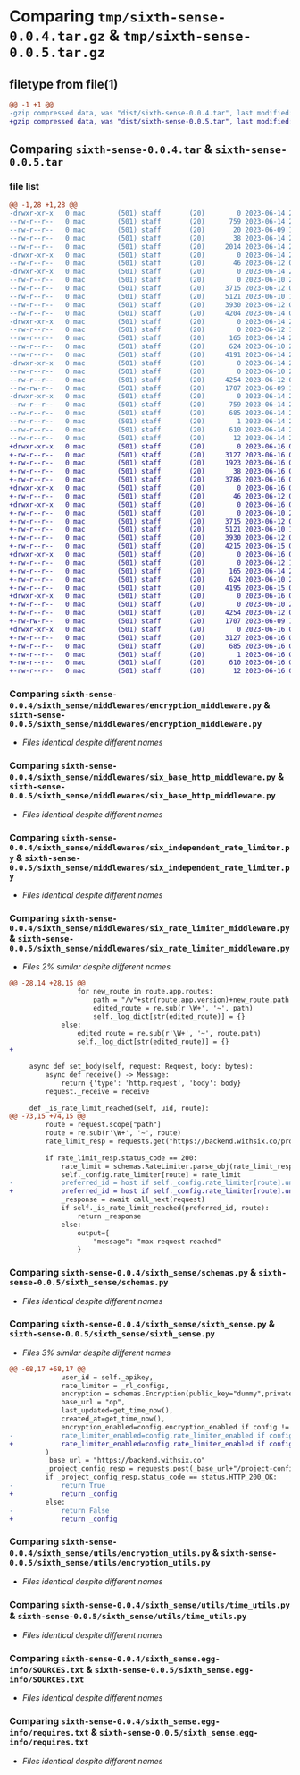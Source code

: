 # Comparing `tmp/sixth-sense-0.0.4.tar.gz` & `tmp/sixth-sense-0.0.5.tar.gz`

## filetype from file(1)

```diff
@@ -1 +1 @@
-gzip compressed data, was "dist/sixth-sense-0.0.4.tar", last modified: Wed Jun 14 23:28:02 2023, max compression
+gzip compressed data, was "dist/sixth-sense-0.0.5.tar", last modified: Fri Jun 16 03:36:02 2023, max compression
```

## Comparing `sixth-sense-0.0.4.tar` & `sixth-sense-0.0.5.tar`

### file list

```diff
@@ -1,28 +1,28 @@
-drwxr-xr-x   0 mac        (501) staff       (20)        0 2023-06-14 23:28:02.000000 sixth-sense-0.0.4/
--rw-r--r--   0 mac        (501) staff       (20)      759 2023-06-14 23:28:02.000000 sixth-sense-0.0.4/PKG-INFO
--rw-r--r--   0 mac        (501) staff       (20)       20 2023-06-09 19:50:05.000000 sixth-sense-0.0.4/README.md
--rw-r--r--   0 mac        (501) staff       (20)       38 2023-06-14 23:28:02.000000 sixth-sense-0.0.4/setup.cfg
--rw-r--r--   0 mac        (501) staff       (20)     2014 2023-06-14 23:08:33.000000 sixth-sense-0.0.4/setup.py
-drwxr-xr-x   0 mac        (501) staff       (20)        0 2023-06-14 23:28:02.000000 sixth-sense-0.0.4/sixth_sense/
--rw-r--r--   0 mac        (501) staff       (20)       46 2023-06-12 01:09:39.000000 sixth-sense-0.0.4/sixth_sense/__init__.py
-drwxr-xr-x   0 mac        (501) staff       (20)        0 2023-06-14 23:28:02.000000 sixth-sense-0.0.4/sixth_sense/middlewares/
--rw-r--r--   0 mac        (501) staff       (20)        0 2023-06-10 23:12:54.000000 sixth-sense-0.0.4/sixth_sense/middlewares/__init__.py
--rw-r--r--   0 mac        (501) staff       (20)     3715 2023-06-12 02:56:19.000000 sixth-sense-0.0.4/sixth_sense/middlewares/encryption_middleware.py
--rw-r--r--   0 mac        (501) staff       (20)     5121 2023-06-10 17:10:19.000000 sixth-sense-0.0.4/sixth_sense/middlewares/six_base_http_middleware.py
--rw-r--r--   0 mac        (501) staff       (20)     3930 2023-06-12 02:55:48.000000 sixth-sense-0.0.4/sixth_sense/middlewares/six_independent_rate_limiter.py
--rw-r--r--   0 mac        (501) staff       (20)     4204 2023-06-14 03:49:11.000000 sixth-sense-0.0.4/sixth_sense/middlewares/six_rate_limiter_middleware.py
-drwxr-xr-x   0 mac        (501) staff       (20)        0 2023-06-14 23:28:02.000000 sixth-sense-0.0.4/sixth_sense/pen_test/
--rw-r--r--   0 mac        (501) staff       (20)        0 2023-06-12 15:04:45.000000 sixth-sense-0.0.4/sixth_sense/pen_test/__init__.py
--rw-r--r--   0 mac        (501) staff       (20)      165 2023-06-14 20:44:10.000000 sixth-sense-0.0.4/sixth_sense/pen_test/auto_pen_test.py
--rw-r--r--   0 mac        (501) staff       (20)      624 2023-06-10 23:02:11.000000 sixth-sense-0.0.4/sixth_sense/schemas.py
--rw-r--r--   0 mac        (501) staff       (20)     4191 2023-06-14 20:44:16.000000 sixth-sense-0.0.4/sixth_sense/sixth_sense.py
-drwxr-xr-x   0 mac        (501) staff       (20)        0 2023-06-14 23:28:02.000000 sixth-sense-0.0.4/sixth_sense/utils/
--rw-r--r--   0 mac        (501) staff       (20)        0 2023-06-10 23:13:17.000000 sixth-sense-0.0.4/sixth_sense/utils/__init__.py
--rw-r--r--   0 mac        (501) staff       (20)     4254 2023-06-12 02:56:13.000000 sixth-sense-0.0.4/sixth_sense/utils/encryption_utils.py
--rw-rw-r--   0 mac        (501) staff       (20)     1707 2023-06-09 19:33:11.000000 sixth-sense-0.0.4/sixth_sense/utils/time_utils.py
-drwxr-xr-x   0 mac        (501) staff       (20)        0 2023-06-14 23:28:02.000000 sixth-sense-0.0.4/sixth_sense.egg-info/
--rw-r--r--   0 mac        (501) staff       (20)      759 2023-06-14 23:28:02.000000 sixth-sense-0.0.4/sixth_sense.egg-info/PKG-INFO
--rw-r--r--   0 mac        (501) staff       (20)      685 2023-06-14 23:28:02.000000 sixth-sense-0.0.4/sixth_sense.egg-info/SOURCES.txt
--rw-r--r--   0 mac        (501) staff       (20)        1 2023-06-14 23:28:02.000000 sixth-sense-0.0.4/sixth_sense.egg-info/dependency_links.txt
--rw-r--r--   0 mac        (501) staff       (20)      610 2023-06-14 23:28:02.000000 sixth-sense-0.0.4/sixth_sense.egg-info/requires.txt
--rw-r--r--   0 mac        (501) staff       (20)       12 2023-06-14 23:28:02.000000 sixth-sense-0.0.4/sixth_sense.egg-info/top_level.txt
+drwxr-xr-x   0 mac        (501) staff       (20)        0 2023-06-16 03:36:02.000000 sixth-sense-0.0.5/
+-rw-r--r--   0 mac        (501) staff       (20)     3127 2023-06-16 03:36:02.000000 sixth-sense-0.0.5/PKG-INFO
+-rw-r--r--   0 mac        (501) staff       (20)     1923 2023-06-16 03:29:15.000000 sixth-sense-0.0.5/README.md
+-rw-r--r--   0 mac        (501) staff       (20)       38 2023-06-16 03:36:02.000000 sixth-sense-0.0.5/setup.cfg
+-rw-r--r--   0 mac        (501) staff       (20)     3786 2023-06-16 03:35:41.000000 sixth-sense-0.0.5/setup.py
+drwxr-xr-x   0 mac        (501) staff       (20)        0 2023-06-16 03:36:02.000000 sixth-sense-0.0.5/sixth_sense/
+-rw-r--r--   0 mac        (501) staff       (20)       46 2023-06-12 01:09:39.000000 sixth-sense-0.0.5/sixth_sense/__init__.py
+drwxr-xr-x   0 mac        (501) staff       (20)        0 2023-06-16 03:36:02.000000 sixth-sense-0.0.5/sixth_sense/middlewares/
+-rw-r--r--   0 mac        (501) staff       (20)        0 2023-06-10 23:12:54.000000 sixth-sense-0.0.5/sixth_sense/middlewares/__init__.py
+-rw-r--r--   0 mac        (501) staff       (20)     3715 2023-06-12 02:56:19.000000 sixth-sense-0.0.5/sixth_sense/middlewares/encryption_middleware.py
+-rw-r--r--   0 mac        (501) staff       (20)     5121 2023-06-10 17:10:19.000000 sixth-sense-0.0.5/sixth_sense/middlewares/six_base_http_middleware.py
+-rw-r--r--   0 mac        (501) staff       (20)     3930 2023-06-12 02:55:48.000000 sixth-sense-0.0.5/sixth_sense/middlewares/six_independent_rate_limiter.py
+-rw-r--r--   0 mac        (501) staff       (20)     4215 2023-06-15 05:27:52.000000 sixth-sense-0.0.5/sixth_sense/middlewares/six_rate_limiter_middleware.py
+drwxr-xr-x   0 mac        (501) staff       (20)        0 2023-06-16 03:36:02.000000 sixth-sense-0.0.5/sixth_sense/pen_test/
+-rw-r--r--   0 mac        (501) staff       (20)        0 2023-06-12 15:04:45.000000 sixth-sense-0.0.5/sixth_sense/pen_test/__init__.py
+-rw-r--r--   0 mac        (501) staff       (20)      165 2023-06-14 20:44:10.000000 sixth-sense-0.0.5/sixth_sense/pen_test/auto_pen_test.py
+-rw-r--r--   0 mac        (501) staff       (20)      624 2023-06-10 23:02:11.000000 sixth-sense-0.0.5/sixth_sense/schemas.py
+-rw-r--r--   0 mac        (501) staff       (20)     4195 2023-06-15 02:55:23.000000 sixth-sense-0.0.5/sixth_sense/sixth_sense.py
+drwxr-xr-x   0 mac        (501) staff       (20)        0 2023-06-16 03:36:02.000000 sixth-sense-0.0.5/sixth_sense/utils/
+-rw-r--r--   0 mac        (501) staff       (20)        0 2023-06-10 23:13:17.000000 sixth-sense-0.0.5/sixth_sense/utils/__init__.py
+-rw-r--r--   0 mac        (501) staff       (20)     4254 2023-06-12 02:56:13.000000 sixth-sense-0.0.5/sixth_sense/utils/encryption_utils.py
+-rw-rw-r--   0 mac        (501) staff       (20)     1707 2023-06-09 19:33:11.000000 sixth-sense-0.0.5/sixth_sense/utils/time_utils.py
+drwxr-xr-x   0 mac        (501) staff       (20)        0 2023-06-16 03:36:02.000000 sixth-sense-0.0.5/sixth_sense.egg-info/
+-rw-r--r--   0 mac        (501) staff       (20)     3127 2023-06-16 03:36:02.000000 sixth-sense-0.0.5/sixth_sense.egg-info/PKG-INFO
+-rw-r--r--   0 mac        (501) staff       (20)      685 2023-06-16 03:36:02.000000 sixth-sense-0.0.5/sixth_sense.egg-info/SOURCES.txt
+-rw-r--r--   0 mac        (501) staff       (20)        1 2023-06-16 03:36:02.000000 sixth-sense-0.0.5/sixth_sense.egg-info/dependency_links.txt
+-rw-r--r--   0 mac        (501) staff       (20)      610 2023-06-16 03:36:02.000000 sixth-sense-0.0.5/sixth_sense.egg-info/requires.txt
+-rw-r--r--   0 mac        (501) staff       (20)       12 2023-06-16 03:36:02.000000 sixth-sense-0.0.5/sixth_sense.egg-info/top_level.txt
```

### Comparing `sixth-sense-0.0.4/sixth_sense/middlewares/encryption_middleware.py` & `sixth-sense-0.0.5/sixth_sense/middlewares/encryption_middleware.py`

 * *Files identical despite different names*

### Comparing `sixth-sense-0.0.4/sixth_sense/middlewares/six_base_http_middleware.py` & `sixth-sense-0.0.5/sixth_sense/middlewares/six_base_http_middleware.py`

 * *Files identical despite different names*

### Comparing `sixth-sense-0.0.4/sixth_sense/middlewares/six_independent_rate_limiter.py` & `sixth-sense-0.0.5/sixth_sense/middlewares/six_independent_rate_limiter.py`

 * *Files identical despite different names*

### Comparing `sixth-sense-0.0.4/sixth_sense/middlewares/six_rate_limiter_middleware.py` & `sixth-sense-0.0.5/sixth_sense/middlewares/six_rate_limiter_middleware.py`

 * *Files 2% similar despite different names*

```diff
@@ -28,14 +28,15 @@
                 for new_route in route.app.routes:
                     path = "/v"+str(route.app.version)+new_route.path
                     edited_route = re.sub(r'\W+', '~', path)
                     self._log_dict[str(edited_route)] = {}
             else:
                 edited_route = re.sub(r'\W+', '~', route.path)
                 self._log_dict[str(edited_route)] = {}
+                
 
     async def set_body(self, request: Request, body: bytes):
         async def receive() -> Message:
             return {'type': 'http.request', 'body': body}
         request._receive = receive
         
     def _is_rate_limit_reached(self, uid, route):
@@ -73,15 +74,15 @@
         route = request.scope["path"]
         route = re.sub(r'\W+', '~', route)
         rate_limit_resp = requests.get("https://backend.withsix.co/project-config/config/get-route-rate-limit/"+self._apikey+"/"+route)
         
         if rate_limit_resp.status_code == 200:
             rate_limit = schemas.RateLimiter.parse_obj(rate_limit_resp.json())
             self._config.rate_limiter[route] = rate_limit
-            preferred_id = host if self._config.rate_limiter[route].unique_id == "" or self._config.rate_limiter[route].unique_id == "host" else body[self._config.rate_limiter[route].unique_id]
+            preferred_id = host if self._config.rate_limiter[route].unique_id == "" or self._config.rate_limiter[route].unique_id == "host" else self._config.rate_limiter[route].unique_id
             _response = await call_next(request)
             if self._is_rate_limit_reached(preferred_id, route): 
                 return _response
             else:
                 output={
                     "message": "max request reached"
                 }
```

### Comparing `sixth-sense-0.0.4/sixth_sense/schemas.py` & `sixth-sense-0.0.5/sixth_sense/schemas.py`

 * *Files identical despite different names*

### Comparing `sixth-sense-0.0.4/sixth_sense/sixth_sense.py` & `sixth-sense-0.0.5/sixth_sense/sixth_sense.py`

 * *Files 3% similar despite different names*

```diff
@@ -68,17 +68,17 @@
             user_id = self._apikey, 
             rate_limiter = _rl_configs, 
             encryption = schemas.Encryption(public_key="dummy",private_key="dummy", use_count=0, last_updated=0,created_at=0), 
             base_url = "op",
             last_updated=get_time_now(), 
             created_at=get_time_now(), 
             encryption_enabled=config.encryption_enabled if config != None else False, 
-            rate_limiter_enabled=config.rate_limiter_enabled if config != None else False
+            rate_limiter_enabled=config.rate_limiter_enabled if config != None else True
         )
         _base_url = "https://backend.withsix.co"
         _project_config_resp = requests.post(_base_url+"/project-config/config/sync-user-config", json=_config.dict())
         if _project_config_resp.status_code == status.HTTP_200_OK:
-            return True
+            return _config
         else: 
-            return False
+            return _config
```

### Comparing `sixth-sense-0.0.4/sixth_sense/utils/encryption_utils.py` & `sixth-sense-0.0.5/sixth_sense/utils/encryption_utils.py`

 * *Files identical despite different names*

### Comparing `sixth-sense-0.0.4/sixth_sense/utils/time_utils.py` & `sixth-sense-0.0.5/sixth_sense/utils/time_utils.py`

 * *Files identical despite different names*

### Comparing `sixth-sense-0.0.4/sixth_sense.egg-info/SOURCES.txt` & `sixth-sense-0.0.5/sixth_sense.egg-info/SOURCES.txt`

 * *Files identical despite different names*

### Comparing `sixth-sense-0.0.4/sixth_sense.egg-info/requires.txt` & `sixth-sense-0.0.5/sixth_sense.egg-info/requires.txt`

 * *Files identical despite different names*

